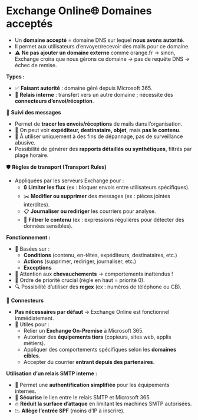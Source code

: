 # Exchange Online🌐 **Domaines acceptés**

- Un **domaine accepté** = domaine DNS sur lequel **nous avons autorité**.
- Il permet aux utilisateurs d’envoyer/recevoir des mails pour ce domaine.
- ⚠️ **Ne pas ajouter un domaine externe** comme orange.fr → sinon, Exchange croira que nous gérons ce domaine → pas de requête DNS → échec de remise.

**Types :**

- ✅ **Faisant autorité** : domaine géré depuis Microsoft 365.
- 🔄 **Relais interne** : transfert vers un autre domaine ; nécessite des **connecteurs d’envoi/réception**.



🔎 **Suivi des messages**

- Permet de **tracer les envois/réceptions** de mails dans l’organisation.
- 👀 On peut voir **expéditeur, destinataire, objet**, mais **pas le contenu**.
- 🚨 À utiliser uniquement à des fins de dépannage, pas de surveillance abusive.
- Possibilité de générer des **rapports détaillés ou synthétiques**, filtrés par plage horaire.



🛡️ **Règles de transport (Transport Rules)**

- Appliquées par les serveurs Exchange pour :
  - 🔒 **Limiter les flux** (ex : bloquer envois entre utilisateurs spécifiques).
  - ✂️ **Modifier ou supprimer** des messages (ex : pièces jointes interdites).
  - 📋 **Journaliser ou rediriger** les courriers pour analyse.
  - 🧼 **Filtrer le contenu** (ex : expressions régulières pour détecter des données sensibles).

**Fonctionnement :**

- 🔁 Basées sur :
  - **Conditions** (contenu, en-têtes, expéditeurs, destinataires, etc.)
  - **Actions** (supprimer, rediriger, journaliser, etc.)
  - **Exceptions**
- 🧠 Attention aux **chevauchements** → comportements inattendus !
- 🥇 Ordre de priorité crucial (règle en haut = priorité 0).
- 🔍 Possibilité d’utiliser des **regex** (ex : numéros de téléphone ou CB).

🔌 **Connecteurs**

- **Pas nécessaires par défaut** → Exchange Online est fonctionnel immédiatement.
- 🔗 Utiles pour :
  - Relier un **Exchange On-Premise** à Microsoft 365.
  - Autoriser des **équipements tiers** (copieurs, sites web, applis métiers).
  - Appliquer des comportements spécifiques selon les **domaines cibles**.
  - Accepter du courrier **entrant depuis des partenaires**.

**Utilisation d’un relais SMTP interne :**

- 🎯 Permet une **authentification simplifiée** pour les équipements internes.
- 🔐 **Sécurise** le lien entre le relais SMTP et Microsoft 365.
- 🔥 **Réduit la surface d’attaque** en limitant les machines SMTP autorisées.
- 📉 **Allège l’entrée SPF** (moins d’IP à inscrire).
